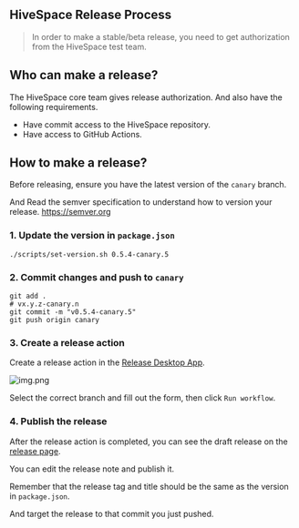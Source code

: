 ## HiveSpace Release Process

> In order to make a stable/beta release, you need to get authorization from the HiveSpace test team.

## Who can make a release?

The HiveSpace core team gives release authorization. And also have the following requirements.

- Have commit access to the HiveSpace repository.
- Have access to GitHub Actions.

## How to make a release?

Before releasing, ensure you have the latest version of the `canary` branch.

And Read the semver specification to understand how to version your release. https://semver.org

### 1. Update the version in `package.json`

```shell
./scripts/set-version.sh 0.5.4-canary.5
```

### 2. Commit changes and push to `canary`

```shell
git add .
# vx.y.z-canary.n
git commit -m "v0.5.4-canary.5"
git push origin canary
```

### 3. Create a release action

Create a release action in the [Release Desktop App](https://github.com/toeverything/HiveSpace/actions/workflows/release-desktop-app.yml).

![img.png](assets/release-action.png)

Select the correct branch and fill out the form, then click `Run workflow`.

### 4. Publish the release

After the release action is completed, you can see the draft release on the [release page](https://github.com/toeverything/HiveSpace/releases).

You can edit the release note and publish it.

Remember that the release tag and title should be the same as the version in `package.json`.

And target the release to that commit you just pushed.
